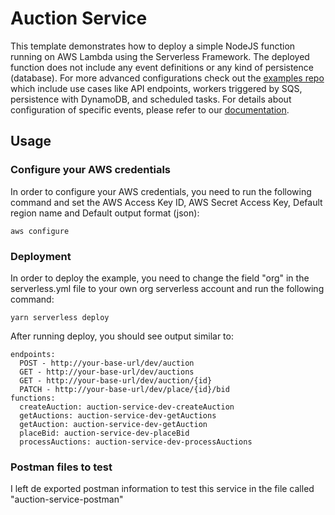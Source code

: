 # Auction Service

This template demonstrates how to deploy a simple NodeJS function running on AWS Lambda using the Serverless Framework. The deployed function does not include any event definitions or any kind of persistence (database). For more advanced configurations check out the [examples repo](https://github.com/serverless/examples/) which include use cases like API endpoints, workers triggered by SQS, persistence with DynamoDB, and scheduled tasks. For details about configuration of specific events, please refer to our [documentation](https://www.serverless.com/framework/docs/providers/aws/events/).

## Usage

### Configure your AWS credentials

In order to configure your AWS credentials, you need to run the following command and set the AWS Access Key ID, AWS Secret Access Key, Default region name and Default output format (json):

```
aws configure
```

### Deployment

In order to deploy the example, you need to change the field "org" in the serverless.yml file to your own org serverless account and run the following command:

```
yarn serverless deploy
```

After running deploy, you should see output similar to:

```
endpoints:
  POST - http://your-base-url/dev/auction
  GET - http://your-base-url/dev/auctions
  GET - http://your-base-url/dev/auction/{id}
  PATCH - http://your-base-url/dev/place/{id}/bid
functions:
  createAuction: auction-service-dev-createAuction
  getAuctions: auction-service-dev-getAuctions
  getAuction: auction-service-dev-getAuction
  placeBid: auction-service-dev-placeBid
  processAuctions: auction-service-dev-processAuctions
```

### Postman files to test

I left de exported postman information to test this service in the file called "auction-service-postman"

